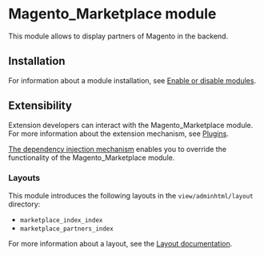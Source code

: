 # Magento_Marketplace module

This module allows to display partners of Magento in the backend.

## Installation

For information about a module installation, see [Enable or disable modules](https://experienceleague.adobe.com/en/docs/commerce-operations/installation-guide/tutorials/manage-modules).

## Extensibility

Extension developers can interact with the Magento_Marketplace module. For more information about the extension mechanism, see [Plugins](https://developer.adobe.com/commerce/php/development/components/plugins/).

[The dependency injection mechanism](https://developer.adobe.com/commerce/php/development/components/dependency-injection/) enables you to override the functionality of the Magento_Marketplace module.

### Layouts

This module introduces the following layouts in the `view/adminhtml/layout` directory:

- `marketplace_index_index`
- `marketplace_partners_index`

For more information about a layout, see the [Layout documentation](https://developer.adobe.com/commerce/frontend-core/guide/layouts/).
